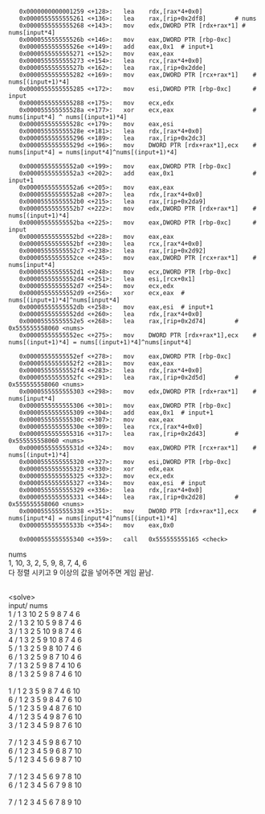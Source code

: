 ```assembly
   0x0000000000001259 <+128>:   lea    rdx,[rax*4+0x0]
   0x0000555555555261 <+136>:   lea    rax,[rip+0x2df8]        # nums
   0x0000555555555268 <+143>:   mov    edx,DWORD PTR [rdx+rax*1] # nums[input*4]
   0x000055555555526b <+146>:   mov    eax,DWORD PTR [rbp-0xc]	
   0x000055555555526e <+149>:   add    eax,0x1	# input+1
   0x0000555555555271 <+152>:   mov    eax,eax
   0x0000555555555273 <+154>:   lea    rcx,[rax*4+0x0]
   0x000055555555527b <+162>:   lea    rax,[rip+0x2dde]  
   0x0000555555555282 <+169>:   mov    eax,DWORD PTR [rcx+rax*1]	# nums[(input+1)*4]
   0x0000555555555285 <+172>:   mov    esi,DWORD PTR [rbp-0xc]		# input
   0x0000555555555288 <+175>:   mov    ecx,edx
   0x000055555555528a <+177>:   xor    ecx,eax						# nums[input*4] ^ nums[(input+1)*4]
   0x000055555555528c <+179>:   mov    eax,esi
   0x000055555555528e <+181>:   lea    rdx,[rax*4+0x0]
   0x0000555555555296 <+189>:   lea    rax,[rip+0x2dc3]        		
   0x000055555555529d <+196>:   mov    DWORD PTR [rdx+rax*1],ecx	# nums[input*4] = nums[input*4]^nums[(input+1)*4]
   
   0x00005555555552a0 <+199>:   mov    eax,DWORD PTR [rbp-0xc]
   0x00005555555552a3 <+202>:   add    eax,0x1						# input+1
   0x00005555555552a6 <+205>:   mov    eax,eax
   0x00005555555552a8 <+207>:   lea    rdx,[rax*4+0x0]
   0x00005555555552b0 <+215>:   lea    rax,[rip+0x2da9]        
   0x00005555555552b7 <+222>:   mov    edx,DWORD PTR [rdx+rax*1]	# nums[(input+1)*4]
   0x00005555555552ba <+225>:   mov    eax,DWORD PTR [rbp-0xc]		# input
   0x00005555555552bd <+228>:   mov    eax,eax
   0x00005555555552bf <+230>:   lea    rcx,[rax*4+0x0]
   0x00005555555552c7 <+238>:   lea    rax,[rip+0x2d92]       
   0x00005555555552ce <+245>:   mov    eax,DWORD PTR [rcx+rax*1]	# nums[input*4]
   0x00005555555552d1 <+248>:   mov    ecx,DWORD PTR [rbp-0xc]		
   0x00005555555552d4 <+251>:   lea    esi,[rcx+0x1]
   0x00005555555552d7 <+254>:   mov    ecx,edx
   0x00005555555552d9 <+256>:   xor    ecx,eax	# nums[(input+1)*4]^nums[input*4]
   0x00005555555552db <+258>:   mov    eax,esi	# input+1
   0x00005555555552dd <+260>:   lea    rdx,[rax*4+0x0]
   0x00005555555552e5 <+268>:   lea    rax,[rip+0x2d74]        # 0x555555558060 <nums>
   0x00005555555552ec <+275>:   mov    DWORD PTR [rdx+rax*1],ecx	# nums[(input+1)*4] = nums[(input+1)*4]^nums[input*4]
   
   0x00005555555552ef <+278>:   mov    eax,DWORD PTR [rbp-0xc]
   0x00005555555552f2 <+281>:   mov    eax,eax
   0x00005555555552f4 <+283>:   lea    rdx,[rax*4+0x0]
   0x00005555555552fc <+291>:   lea    rax,[rip+0x2d5d]        # 0x555555558060 <nums>
   0x0000555555555303 <+298>:   mov    edx,DWORD PTR [rdx+rax*1]	# nums[input*4]
   0x0000555555555306 <+301>:   mov    eax,DWORD PTR [rbp-0xc]
   0x0000555555555309 <+304>:   add    eax,0x1	# input+1
   0x000055555555530c <+307>:   mov    eax,eax
   0x000055555555530e <+309>:   lea    rcx,[rax*4+0x0]
   0x0000555555555316 <+317>:   lea    rax,[rip+0x2d43]        # 0x555555558060 <nums>
   0x000055555555531d <+324>:   mov    eax,DWORD PTR [rcx+rax*1]	# nums[(input+1)*4]
   0x0000555555555320 <+327>:   mov    esi,DWORD PTR [rbp-0xc]
   0x0000555555555323 <+330>:   xor    edx,eax
   0x0000555555555325 <+332>:   mov    ecx,edx
   0x0000555555555327 <+334>:   mov    eax,esi	# input
   0x0000555555555329 <+336>:   lea    rdx,[rax*4+0x0]
   0x0000555555555331 <+344>:   lea    rax,[rip+0x2d28]        # 0x555555558060 <nums>
   0x0000555555555338 <+351>:   mov    DWORD PTR [rdx+rax*1],ecx	# nums[input*4] = nums[input*4]^nums[(input+1)*4]
   0x000055555555533b <+354>:   mov    eax,0x0
   
   0x0000555555555340 <+359>:   call   0x555555555165 <check>
```

   nums<br>
   1, 10, 3, 2, 5, 9, 8, 7, 4, 6<br>
   다 정렬 시키고 9 이상의 값을 넣어주면 게임 끝남.<br>
   <br>
   
\<solve\><br>
input/ nums<br>
 1 / 	1 3 10 2 5 9 8 7 4 6<br>
 2 /	1 3 2 10 5 9 8 7 4 6<br>
 3 /	1 3 2 5 10 9 8 7 4 6<br>
 4 / 	1 3 2 5 9 10 8 7 4 6<br>
 5 / 	1 3 2 5 9 8 10 7 4 6<br>
 6 / 	1 3 2 5 9 8 7 10 4 6<br>
 7 / 	1 3 2 5 9 8 7 4 10 6<br>
 8 / 	1 3 2 5 9 8 7 4 6 10<br>
 <br>
 1 / 	1 2 3 5 9 8 7 4 6 10<br>
 6 / 	1 2 3 5 9 8 4 7 6 10<br>
 5 / 	1 2 3 5 9 4 8 7 6 10<br>
 4 / 	1 2 3 5 4 9 8 7 6 10<br>
 3 / 	1 2 3 4 5 9 8 7 6 10<br>
 <br>
 7 /	1 2 3 4 5 9 8 6 7 10<br>
 6 / 	1 2 3 4 5 9 6 8 7 10<br>
 5 / 	1 2 3 4 5 6 9 8 7 10<br>
 <br>
 7 / 	1 2 3 4 5 6 9 7 8 10<br>
 6 / 	1 2 3 4 5 6 7 9 8 10<br>
 <br>
 7 / 	1 2 3 4 5 6 7 8 9 10<br>
 
